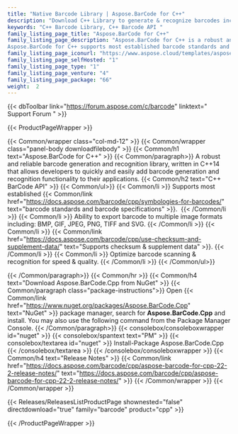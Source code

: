 ```yaml
---
title: "Native Barcode Library | Aspose.BarCode for C++"
description: "Download C++ Library to generate & recognize barcodes including QR Code, Aztec, Data Matrix, ISBN, code 39 and 93, PDF417, UPC, EAN, and GS1 DataMatrix. "
keywords: "C++ Barcode Library, C++ Barcode API "
family_listing_page_title: "Aspose.BarCode for C++"
family_listing_page_description: "Aspose.BarCode for C++ is a robust and reliable barcode generation and recognition library, written in C++14, it allows developers to quickly and easily add barcode generation and recognition functionality to their applications.
Aspose.BarCode for C++ supports most established barcode standards and barcode specifications. It has the ability to export to multiple image formats including: BMP, GIF, JPEG, PNG, TIFF and SVG."
family_listing_page_iconurl: "https://www.aspose.cloud/templates/aspose/App_Themes/V3/images/barcode/272x272/aspose_barcode-for-cpp-min.png"
family_listing_page_selfHosted: "1"
family_listing_page_type: "1"
family_listing_page_venture: "4"
family_listing_page_package: "66"
weight:  2
---
```


{{< dbToolbar link="https://forum.aspose.com/c/barcode" linktext=" Support Forum " >}}


{{< ProductPageWrapper >}}

<!-- ProductPageContent-->
{{< Common/wrapper class="col-md-12" >}}
{{< Common/wrapper class="panel-body downloadfilebody" >}}
{{< Common/h1 text="Aspose.BarCode for C++" >}}
{{< Common/paragraph>}}
A robust and reliable barcode generation and recognition library, written in C++14 that allows developers to quickly and easily add barcode generation and recognition functionality to their applications.&nbsp;{{< Common/h2 text="C++ BarCode API"  >}} {{< Common/ul>}}
    {{< Common/li >}} Supports most established {{< Common/link href="https://docs.aspose.com/barcode/cpp/symbologies-for-barcodes/" text="barcode standards and barcode specifications"  >}}.&nbsp; {{< /Common/li >}}
   {{< Common/li >}} Ability to export barcode to multiple image formats including: BMP, GIF, JPEG, PNG, TIFF and SVG. {{< /Common/li >}}
   {{< Common/li >}} {{< Common/link href="https://docs.aspose.com/barcode/cpp/use-checksum-and-supplement-data/" text="Supports checksum &amp; supplement data"  >}}. {{< /Common/li >}}
   {{< Common/li >}} Optimize barcode scanning &amp; recognition for speed &amp; quality. {{< /Common/li >}}
 {{< /Common/ul>}}

{{< /Common/paragraph>}}
{{< Common/hr >}}
{{< Common/h4 text="Download Aspose.BarCode.Cpp from NuGet"  >}}
{{< Common/paragraph class="package-instructions">}}
Open {{< Common/link href="https://www.nuget.org/packages/Aspose.BarCode.Cpp" text="NuGet"  >}} package manager, search for <b>Aspose.BarCode.Cpp</b> and install. You may also use the following command from the Package Manager Console.
 {{< /Common/paragraph>}}
{{< consolebox/consoleboxwrapper id="nuget" >}}
       {{< consolebox/spantext text="PM" >}}
       {{< consolebox/textarea id="nuget" >}} Install-Package Aspose.BarCode.Cpp {{< /consolebox/textarea >}}
{{< /consolebox/consoleboxwrapper >}}
{{< Common/h4 text="Release Notes"  >}}
{{< Common/link href="https://docs.aspose.com/barcode/cpp/aspose-barcode-for-cpp-22-2-release-notes/" text="https://docs.aspose.com/barcode/cpp/aspose-barcode-for-cpp-22-2-release-notes/"  >}}
{{< /Common/wrapper >}}
{{< /Common/wrapper >}}

<!-- /ProductPageContent-->



<!-- ReleasesListProductPage-->
   {{< Releases/ReleasesListProductPage shownested="false"  directdownload="true" family="barcode" product="cpp" >}}
<!-- /ReleasesListProductPage-->

{{< /ProductPageWrapper >}}

